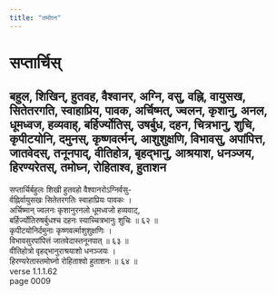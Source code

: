 ```yaml
---
title: "तमोघ्न"
---
```


# सप्तार्चिस्
## बहुल, शिखिन्, हुतवह, वैश्वानर, अग्नि, वसु, वह्नि, वायुसख, सितेतरगति, स्वाहाप्रिय, पावक, अर्चिष्मत्, ज्वलन, कृशानु, अनल, धूमध्वज, हव्यवाह्, बर्हिर्ज्योतिस्, उषर्बुध, दहन, चित्रभानु, शुचि, कृपीटयोनि, दमुनस्, कृष्णवर्त्मन्, आशुशुक्षणि, विभावसु, अपांपित्त, जातवेदस्, तनूनपाद्, वीतिहोत्र, बृहद्भानु, आश्रयाश, धनञ्जय, हिरण्यरेतस्, तमोघ्न, रोहिताश्व, हुताशन
सप्तार्चिर्बहुलः शिखी हुतवहो वैश्वानरोऽग्निर्वसु-<br />र्वह्निर्वायुसखः सितेतरगतिः स्वाहाप्रियः पावकः ।<br />अर्चिष्मान् ज्वलनः कृशानुरनलो धूमध्वजो हव्यवाट्,<br />बर्हिर्ज्योतिरुषर्बुधश्च दहनः स्याच्चित्रभानुः शुचिः ॥ ६२ ॥<br />कृपीटयोनिर्दमुनाः कृष्णवर्त्माशुशुक्षणिः ।<br />विभावसुरपांपित्तं जातवेदास्तनूनपात् ॥ ६३ ॥<br />वीतिहोत्रो वृहद्भानुराश्रयाशो धनञ्जयः ।<br />हिरण्यरेतास्तमोघ्नो रोहिताश्वो हुताशनः ॥ ६४ ॥<br />verse 1.1.1.62<br />page 0009

